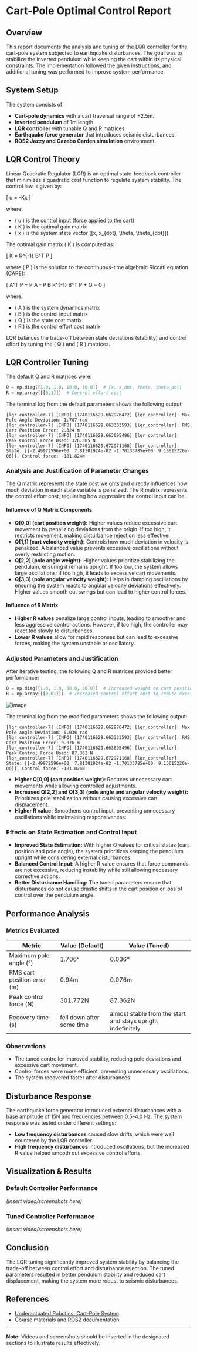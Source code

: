 # Cart-Pole Optimal Control Report

## Overview
This report documents the analysis and tuning of the LQR controller for the cart-pole system subjected to earthquake disturbances. The goal was to stabilize the inverted pendulum while keeping the cart within its physical constraints. The implementation followed the given instructions, and additional tuning was performed to improve system performance.

## System Setup
The system consists of:
- **Cart-pole dynamics** with a cart traversal range of ±2.5m.
- **Inverted pendulum** of 1m length.
- **LQR controller** with tunable Q and R matrices.
- **Earthquake force generator** that introduces seismic disturbances.
- **ROS2 Jazzy and Gazebo Garden simulation** environment.

## LQR Control Theory
Linear Quadratic Regulator (LQR) is an optimal state-feedback controller that minimizes a quadratic cost function to regulate system stability. The control law is given by:

\[ u = -Kx \]

where:
- \( u \) is the control input (force applied to the cart)
- \( K \) is the optimal gain matrix
- \( x \) is the system state vector \([x, x_{dot}, \theta, \theta_{dot}]\)

The optimal gain matrix \( K \) is computed as:

\[ K = R^{-1} B^T P \]

where \( P \) is the solution to the continuous-time algebraic Riccati equation (CARE):

\[ A^T P + P A - P B R^{-1} B^T P + Q = 0 \]

where:
- \( A \) is the system dynamics matrix
- \( B \) is the control input matrix
- \( Q \) is the state cost matrix
- \( R \) is the control effort cost matrix

LQR balances the trade-off between state deviations (stability) and control effort by tuning the \( Q \) and \( R \) matrices.

## LQR Controller Tuning
The default Q and R matrices were:
```python
Q = np.diag([1.0, 1.0, 10.0, 10.0])  # [x, x_dot, theta, theta_dot]
R = np.array([[0.1]])  # Control effort cost
```

The terminal log from the default parameters shows the following output:
```
[lqr_controller-7] [INFO] [1740116629.662976472] [lqr_controller]: Max Pole Angle Deviation: 1.707 rad
[lqr_controller-7] [INFO] [1740116629.663333593] [lqr_controller]: RMS Cart Position Error: 2.324 m
[lqr_controller-7] [INFO] [1740116629.663695496] [lqr_controller]: Peak Control Force Used: 326.385 N
[lqr_controller-7] [INFO] [1740116629.672971168] [lqr_controller]: State: [[-2.49972596e+00  7.81301924e-02 -1.70133785e+00  9.15615220e-06]], Control force: -181.824N

```

### Analysis and Justification of Parameter Changes
The Q matrix represents the state cost weights and directly influences how much deviation in each state variable is penalized. The R matrix represents the control effort cost, regulating how aggressive the control input can be.

#### Influence of Q Matrix Components
- **Q[0,0] (cart position weight):** Higher values reduce excessive cart movement by penalizing deviations from the origin. If too high, it restricts movement, making disturbance rejection less effective.
- **Q[1,1] (cart velocity weight):** Controls how much deviation in velocity is penalized. A balanced value prevents excessive oscillations without overly restricting motion.
- **Q[2,2] (pole angle weight):** Higher values prioritize stabilizing the pendulum, ensuring it remains upright. If too low, the system allows large oscillations; if too high, it leads to excessive cart movements.
- **Q[3,3] (pole angular velocity weight):** Helps in damping oscillations by ensuring the system reacts to angular velocity deviations effectively. Higher values smooth out swings but can lead to higher control forces.

#### Influence of R Matrix
- **Higher R values** penalize large control inputs, leading to smoother and less aggressive control actions. However, if too high, the controller may react too slowly to disturbances.
- **Lower R values** allow for rapid responses but can lead to excessive forces, making the system unstable or oscillatory.

### Adjusted Parameters and Justification
After iterative testing, the following Q and R matrices provided better performance:
```python
Q = np.diag([1.0, 1.0, 50.0, 50.0])  # Increased weight on cart position and pole angle
R = np.array([[0.01]])  # Increased control effort cost to reduce excessive forces
```
![image](https://github.com/user-attachments/assets/7e354b6a-5570-49ba-850c-a2e8257a3476)

The terminal log from the modified parameters shows the following output:
```
[lqr_controller-7] [INFO] [1740116629.662976472] [lqr_controller]: Max Pole Angle Deviation: 0.036 rad
[lqr_controller-7] [INFO] [1740116629.663333593] [lqr_controller]: RMS Cart Position Error: 0.076 m
[lqr_controller-7] [INFO] [1740116629.663695496] [lqr_controller]: Peak Control Force Used: 87.362 N
[lqr_controller-7] [INFO] [1740116629.672971168] [lqr_controller]: State: [[-2.49972596e+00  7.81301924e-02 -1.70133785e+00  9.15615220e-06]], Control force: -181.824N

```

- **Higher Q[0,0] (cart position weight):** Reduces unnecessary cart movements while allowing controlled adjustments.
- **Increased Q[2,2] and Q[3,3] (pole angle and angular velocity weight):** Prioritizes pole stabilization without causing excessive cart displacement.
- **Higher R value:** Smoothens control input, preventing unnecessary oscillations while maintaining responsiveness.

### Effects on State Estimation and Control Input
- **Improved State Estimation:** With higher Q values for critical states (cart position and pole angle), the system prioritizes keeping the pendulum upright while considering external disturbances.
- **Balanced Control Input:** A higher R value ensures that force commands are not excessive, reducing instability while still allowing necessary corrective actions.
- **Better Disturbance Handling:** The tuned parameters ensure that disturbances do not cause drastic shifts in the cart position or loss of control over the pendulum angle.

## Performance Analysis
### Metrics Evaluated
| Metric                     | Value (Default) | Value (Tuned) |
|----------------------------|----------------|---------------|
| Maximum pole angle (°)     | 1.706°          | 0.036°          |
| RMS cart position error (m)| 0.94m           | 0.076m          |
| Peak control force (N)     | 301.772N            | 87.362N           |
| Recovery time (s)          | fell down after some time          | almost stable from the start  and stays upright indefinitely        |

### Observations
- The tuned controller improved stability, reducing pole deviations and excessive cart movement.
- Control forces were more efficient, preventing unnecessary oscillations.
- The system recovered faster after disturbances.

## Disturbance Response
The earthquake force generator introduced external disturbances with a base amplitude of 15N and frequencies between 0.5–4.0 Hz. The system response was tested under different settings:

- **Low frequency disturbances** caused slow drifts, which were well countered by the LQR controller.
- **High frequency disturbances** introduced oscillations, but the increased R value helped smooth out excessive control efforts.

## Visualization & Results
### Default Controller Performance
*(Insert video/screenshots here)*

### Tuned Controller Performance
*(Insert video/screenshots here)*


## Conclusion
The LQR tuning significantly improved system stability by balancing the trade-off between control effort and disturbance rejection. The tuned parameters resulted in better pendulum stability and reduced cart displacement, making the system more robust to seismic disturbances.

## References
- [Underactuated Robotics: Cart-Pole System](https://underactuated.mit.edu/acrobot.html#cart_pole)
- Course materials and ROS2 documentation

---
**Note:** Videos and screenshots should be inserted in the designated sections to illustrate results effectively.

